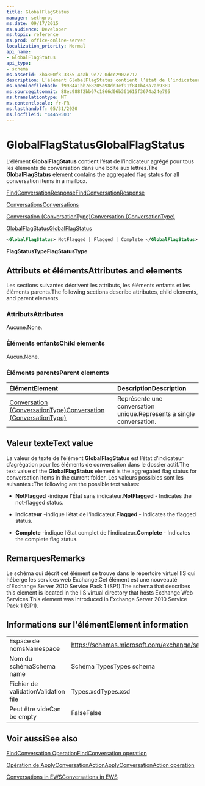 ```yaml
---
title: GlobalFlagStatus
manager: sethgros
ms.date: 09/17/2015
ms.audience: Developer
ms.topic: reference
ms.prod: office-online-server
localization_priority: Normal
api_name:
- GlobalFlagStatus
api_type:
- schema
ms.assetid: 3ba300f3-3355-4cab-9e77-0dcc2902e712
description: L’élément GlobalFlagStatus contient l’état de l’indicateur agrégé pour tous les éléments de conversation dans une boîte aux lettres.
ms.openlocfilehash: f9984a1bb7e8205a98dd3ef91f841b48a7ab9389
ms.sourcegitcommit: 88ec988f2bb67c1866d06b361615f3674a24e795
ms.translationtype: MT
ms.contentlocale: fr-FR
ms.lasthandoff: 05/31/2020
ms.locfileid: "44459503"
---
```

# <a name="globalflagstatus"></a><span data-ttu-id="7653e-103">GlobalFlagStatus</span><span class="sxs-lookup"><span data-stu-id="7653e-103">GlobalFlagStatus</span></span>

<span data-ttu-id="7653e-104">L’élément **GlobalFlagStatus** contient l’état de l’indicateur agrégé pour tous les éléments de conversation dans une boîte aux lettres.</span><span class="sxs-lookup"><span data-stu-id="7653e-104">The **GlobalFlagStatus** element contains the aggregated flag status for all conversation items in a mailbox.</span></span> 
  
[<span data-ttu-id="7653e-105">FindConversationResponse</span><span class="sxs-lookup"><span data-stu-id="7653e-105">FindConversationResponse</span></span>](findconversationresponse.md)
  
[<span data-ttu-id="7653e-106">Conversations</span><span class="sxs-lookup"><span data-stu-id="7653e-106">Conversations</span></span>](conversations-ex15websvcsotherref.md)
  
[<span data-ttu-id="7653e-107">Conversation (ConversationType)</span><span class="sxs-lookup"><span data-stu-id="7653e-107">Conversation (ConversationType)</span></span>](conversation-conversationtype.md)
  
[<span data-ttu-id="7653e-108">GlobalFlagStatus</span><span class="sxs-lookup"><span data-stu-id="7653e-108">GlobalFlagStatus</span></span>](globalflagstatus.md)
  
```XML
<GlobalFlagStatus> NotFlagged | Flagged | Complete </GlobalFlagStatus>
```

 <span data-ttu-id="7653e-109">**FlagStatusType**</span><span class="sxs-lookup"><span data-stu-id="7653e-109">**FlagStatusType**</span></span>
## <a name="attributes-and-elements"></a><span data-ttu-id="7653e-110">Attributs et éléments</span><span class="sxs-lookup"><span data-stu-id="7653e-110">Attributes and elements</span></span>

<span data-ttu-id="7653e-111">Les sections suivantes décrivent les attributs, les éléments enfants et les éléments parents.</span><span class="sxs-lookup"><span data-stu-id="7653e-111">The following sections describe attributes, child elements, and parent elements.</span></span>
  
### <a name="attributes"></a><span data-ttu-id="7653e-112">Attributs</span><span class="sxs-lookup"><span data-stu-id="7653e-112">Attributes</span></span>

<span data-ttu-id="7653e-113">Aucune.</span><span class="sxs-lookup"><span data-stu-id="7653e-113">None.</span></span>
  
### <a name="child-elements"></a><span data-ttu-id="7653e-114">Éléments enfants</span><span class="sxs-lookup"><span data-stu-id="7653e-114">Child elements</span></span>

<span data-ttu-id="7653e-115">Aucun.</span><span class="sxs-lookup"><span data-stu-id="7653e-115">None.</span></span>
  
### <a name="parent-elements"></a><span data-ttu-id="7653e-116">Éléments parents</span><span class="sxs-lookup"><span data-stu-id="7653e-116">Parent elements</span></span>

|<span data-ttu-id="7653e-117">**Élément**</span><span class="sxs-lookup"><span data-stu-id="7653e-117">**Element**</span></span>|<span data-ttu-id="7653e-118">**Description**</span><span class="sxs-lookup"><span data-stu-id="7653e-118">**Description**</span></span>|
|:-----|:-----|
|[<span data-ttu-id="7653e-119">Conversation (ConversationType)</span><span class="sxs-lookup"><span data-stu-id="7653e-119">Conversation (ConversationType)</span></span>](conversation-conversationtype.md) <br/> |<span data-ttu-id="7653e-120">Représente une conversation unique.</span><span class="sxs-lookup"><span data-stu-id="7653e-120">Represents a single conversation.</span></span>  <br/> |
   
## <a name="text-value"></a><span data-ttu-id="7653e-121">Valeur texte</span><span class="sxs-lookup"><span data-stu-id="7653e-121">Text value</span></span>

<span data-ttu-id="7653e-122">La valeur de texte de l’élément **GlobalFlagStatus** est l’état d’indicateur d’agrégation pour les éléments de conversation dans le dossier actif.</span><span class="sxs-lookup"><span data-stu-id="7653e-122">The text value of the **GlobalFlagStatus** element is the aggregated flag status for conversation items in the current folder.</span></span> <span data-ttu-id="7653e-123">Les valeurs possibles sont les suivantes :</span><span class="sxs-lookup"><span data-stu-id="7653e-123">The following are the possible text values:</span></span> 
  
- <span data-ttu-id="7653e-124">**NotFlagged** -indique l’État sans indicateur.</span><span class="sxs-lookup"><span data-stu-id="7653e-124">**NotFlagged** - Indicates the not-flagged status.</span></span> 
    
- <span data-ttu-id="7653e-125">**Indicateur** -indique l’état de l’indicateur.</span><span class="sxs-lookup"><span data-stu-id="7653e-125">**Flagged** - Indicates the flagged status.</span></span> 
    
- <span data-ttu-id="7653e-126">**Complete** -indique l’état complet de l’indicateur.</span><span class="sxs-lookup"><span data-stu-id="7653e-126">**Complete** - Indicates the complete flag status.</span></span> 
    
## <a name="remarks"></a><span data-ttu-id="7653e-127">Remarques</span><span class="sxs-lookup"><span data-stu-id="7653e-127">Remarks</span></span>

<span data-ttu-id="7653e-128">Le schéma qui décrit cet élément se trouve dans le répertoire virtuel IIS qui héberge les services web Exchange.Cet élément est une nouveauté d'Exchange Server 2010 Service Pack 1 (SP1).</span><span class="sxs-lookup"><span data-stu-id="7653e-128">The schema that describes this element is located in the IIS virtual directory that hosts Exchange Web Services.This element was introduced in Exchange Server 2010 Service Pack 1 (SP1).</span></span>
  
## <a name="element-information"></a><span data-ttu-id="7653e-129">Informations sur l'élément</span><span class="sxs-lookup"><span data-stu-id="7653e-129">Element information</span></span>

|||
|:-----|:-----|
|<span data-ttu-id="7653e-130">Espace de noms</span><span class="sxs-lookup"><span data-stu-id="7653e-130">Namespace</span></span>  <br/> |https://schemas.microsoft.com/exchange/services/2006/types  <br/> |
|<span data-ttu-id="7653e-131">Nom du schéma</span><span class="sxs-lookup"><span data-stu-id="7653e-131">Schema name</span></span>  <br/> |<span data-ttu-id="7653e-132">Schéma Types</span><span class="sxs-lookup"><span data-stu-id="7653e-132">Types schema</span></span>  <br/> |
|<span data-ttu-id="7653e-133">Fichier de validation</span><span class="sxs-lookup"><span data-stu-id="7653e-133">Validation file</span></span>  <br/> |<span data-ttu-id="7653e-134">Types.xsd</span><span class="sxs-lookup"><span data-stu-id="7653e-134">Types.xsd</span></span>  <br/> |
|<span data-ttu-id="7653e-135">Peut être vide</span><span class="sxs-lookup"><span data-stu-id="7653e-135">Can be empty</span></span>  <br/> |<span data-ttu-id="7653e-136">False</span><span class="sxs-lookup"><span data-stu-id="7653e-136">False</span></span>  <br/> |
   
## <a name="see-also"></a><span data-ttu-id="7653e-137">Voir aussi</span><span class="sxs-lookup"><span data-stu-id="7653e-137">See also</span></span>



[<span data-ttu-id="7653e-138">FindConversation Operation</span><span class="sxs-lookup"><span data-stu-id="7653e-138">FindConversation operation</span></span>](findconversation-operation.md)
  
[<span data-ttu-id="7653e-139">Opération de ApplyConversationAction</span><span class="sxs-lookup"><span data-stu-id="7653e-139">ApplyConversationAction operation</span></span>](applyconversationaction-operation.md)


[<span data-ttu-id="7653e-140">Conversations in EWS</span><span class="sxs-lookup"><span data-stu-id="7653e-140">Conversations in EWS</span></span>](https://msdn.microsoft.com/library/91e64629-db6c-4c94-9dcb-d386232e8467%28Office.15%29.aspx)


